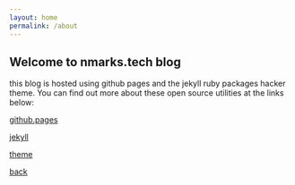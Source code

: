 ```yaml
---
layout: home
permalink: /about
---
```


## Welcome to nmarks.tech blog

this blog is hosted using github pages and the jekyll ruby packages hacker theme. You can find out more about these open source utilities at the links below:

[github.pages](https://pages.github.com/)

[jekyll](https://jekyllrb.com/)

[theme](https://pages-themes.github.io/hacker/)





[back](./nmarks.info/)
